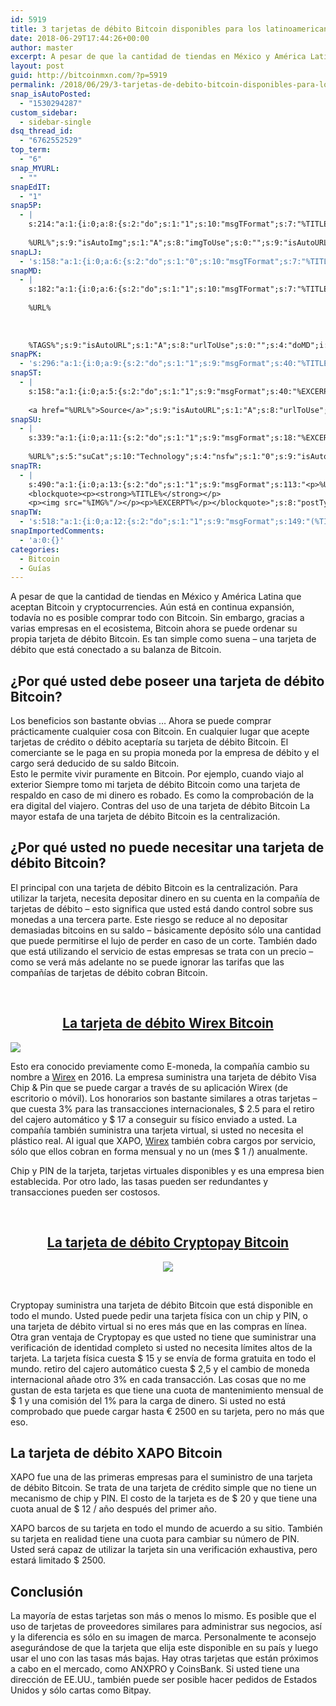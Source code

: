 ```yaml
---
id: 5919
title: 3 tarjetas de débito Bitcoin disponibles para los latinoamericanos
date: 2018-06-29T17:44:26+00:00
author: master
excerpt: A pesar de que la cantidad de tiendas en México y América Latina que aceptan Bitcoin y cryptocurrencies. Aún está en continua expansión, todavía no es posible comprar todo con Bitcoin
layout: post
guid: http://bitcoinmxn.com/?p=5919
permalink: /2018/06/29/3-tarjetas-de-debito-bitcoin-disponibles-para-los-latinoamericanos/
snap_isAutoPosted:
  - "1530294287"
custom_sidebar:
  - sidebar-single
dsq_thread_id:
  - "6762552529"
top_term:
  - "6"
snap_MYURL:
  - ""
snapEdIT:
  - "1"
snap5P:
  - |
    s:214:"a:1:{i:0;a:8:{s:2:"do";s:1:"1";s:10:"msgTFormat";s:7:"%TITLE%";s:9:"msgFormat";s:18:"%EXCERPT%
    
    %URL%";s:9:"isAutoImg";s:1:"A";s:8:"imgToUse";s:0:"";s:9:"isAutoURL";s:1:"A";s:8:"urlToUse";s:0:"";s:4:"do5P";i:0;}}";
snapLJ:
  - 's:158:"a:1:{i:0;a:6:{s:2:"do";s:1:"0";s:10:"msgTFormat";s:7:"%TITLE%";s:9:"msgFormat";s:9:"%EXCERPT%";s:9:"isAutoURL";s:1:"A";s:8:"urlToUse";s:0:"";s:4:"doLJ";i:0;}}";'
snapMD:
  - |
    s:182:"a:1:{i:0;a:6:{s:2:"do";s:1:"1";s:10:"msgTFormat";s:7:"%TITLE%";s:9:"msgFormat";s:32:"%EXCERPT%
    
    %URL%
    
    
    
    %TAGS%";s:9:"isAutoURL";s:1:"A";s:8:"urlToUse";s:0:"";s:4:"doMD";i:0;}}";
snapPK:
  - 's:296:"a:1:{i:0;a:9:{s:2:"do";s:1:"1";s:9:"msgFormat";s:40:"%TITLE% - %URL% #bitcoin #mexico #crypto";s:9:"isAutoURL";s:1:"A";s:8:"urlToUse";s:0:"";s:4:"doPK";i:0;s:8:"isPosted";s:1:"1";s:4:"pgID";i:1380722762;s:7:"postURL";s:30:"https://www.plurk.com/p/mu1oi2";s:5:"pDate";s:19:"2018-06-29 17:44:31";}}";'
snapST:
  - |
    s:158:"a:1:{i:0;a:5:{s:2:"do";s:1:"1";s:9:"msgFormat";s:40:"%EXCERPT%
    
    <a href="%URL%">Source</a>";s:9:"isAutoURL";s:1:"A";s:8:"urlToUse";s:0:"";s:4:"doST";i:0;}}";
snapSU:
  - |
    s:339:"a:1:{i:0;a:11:{s:2:"do";s:1:"1";s:9:"msgFormat";s:18:"%EXCERPT%
    
    %URL%";s:5:"suCat";s:10:"Technology";s:4:"nsfw";s:1:"0";s:9:"isAutoURL";s:1:"A";s:8:"urlToUse";s:0:"";s:4:"doSU";i:0;s:8:"isPosted";s:1:"1";s:4:"pgID";s:6:"1isigF";s:7:"postURL";s:45:"http://www.stumbleupon.com/su/1isigF/comments";s:5:"pDate";s:19:"2018-06-29 17:44:46";}}";
snapTR:
  - |
    s:490:"a:1:{i:0;a:13:{s:2:"do";s:1:"1";s:9:"msgFormat";s:113:"<p>%URL%</p>
    <blockquote><p><strong>%TITLE%</strong></p>
    <p><img src="%IMG%"/></p><p>%EXCERPT%</p></blockquote>";s:8:"postType";s:1:"T";s:10:"msgTFormat";s:7:"%TITLE%";s:9:"isAutoImg";s:1:"A";s:8:"imgToUse";s:0:"";s:9:"isAutoURL";s:1:"A";s:8:"urlToUse";s:0:"";s:4:"doTR";i:0;s:8:"isPosted";s:1:"1";s:4:"pgID";i:175377738533;s:7:"postURL";s:46:"http://bitcoinmxn.tumblr.com/post/175377738533";s:5:"pDate";s:19:"2018-06-29 17:44:47";}}";
snapTW:
  - 's:518:"a:1:{i:0;a:12:{s:2:"do";s:1:"1";s:9:"msgFormat";s:149:"(%TITLE%) - %URL% #bitcoin #criptomonedas #criptomoneda #blockchain #bitcoinMexico #bitcoinpanama #bitcoinvenezuela #ethereum #mexico #cryptocurrency";s:8:"attchImg";s:1:"1";s:9:"isAutoImg";s:1:"A";s:8:"imgToUse";s:0:"";s:9:"isAutoURL";s:1:"A";s:8:"urlToUse";s:0:"";s:4:"doTW";i:0;s:8:"isPosted";s:1:"1";s:4:"pgID";s:19:"1012753770843865088";s:7:"postURL";s:58:"https://twitter.com/mxn_bitcoin/status/1012753770843865088";s:5:"pDate";s:19:"2018-06-29 17:44:49";}}";'
snapImportedComments:
  - 'a:0:{}'
categories:
  - Bitcoin
  - Guías
---
```

A pesar de que la cantidad de tiendas en México y América Latina que aceptan Bitcoin y cryptocurrencies. Aún está en continua expansión, todavía no es posible comprar todo con Bitcoin. Sin embargo, gracias a varias empresas en el ecosistema, Bitcoin ahora se puede ordenar su propia tarjeta de débito Bitcoin. Es tan simple como suena &#8211; una tarjeta de débito que está conectado a su balanza de Bitcoin.

## ¿Por qué usted debe poseer una tarjeta de débito Bitcoin?

Los beneficios son bastante obvias &#8230; Ahora se puede comprar prácticamente cualquier cosa con Bitcoin. En cualquier lugar que acepte tarjetas de crédito o débito aceptaría su tarjeta de débito Bitcoin. El comerciante se le paga en su propia moneda por la empresa de débito y el cargo será deducido de su saldo Bitcoin.  
Esto le permite vivir puramente en Bitcoin. Por ejemplo, cuando viajo al exterior Siempre tomo mi tarjeta de débito Bitcoin como una tarjeta de respaldo en caso de mi dinero es robado. Es como la comprobación de la era digital del viajero. Contras del uso de una tarjeta de débito Bitcoin La mayor estafa de una tarjeta de débito Bitcoin es la centralización.

## ¿Por qué usted no puede necesitar una tarjeta de débito Bitcoin?

El principal con una tarjeta de débito Bitcoin es la centralización. Para utilizar la tarjeta, necesita depositar dinero en su cuenta en la compañía de tarjetas de débito &#8211; esto significa que usted está dando control sobre sus monedas a una tercera parte. Este riesgo se reduce al no depositar demasiadas bitcoins en su saldo &#8211; básicamente depósito sólo una cantidad que puede permitirse el lujo de perder en caso de un corte. También dado que está utilizando el servicio de estas empresas se trata con un precio &#8211; como se verá más adelante no se puede ignorar las tarifas que las compañías de tarjetas de débito cobran Bitcoin.

&nbsp;

<h2 style="text-align: center;">
  <a href="https://links.wirexapp.com/MpmB/4bTIQcutbK?action=affiliate-register&code=lPH56fTSxUiBEatbP2-3_g">La tarjeta de débito Wirex Bitcoin</a>
</h2>

<img class="aligncenter" src="https://i.imgur.com/zbAMcTA.png" /> 

Esto era conocido previamente como E-moneda, la compañía cambio su nombre a [Wirex](https://links.wirexapp.com/MpmB/4bTIQcutbK?action=affiliate-register&code=lPH56fTSxUiBEatbP2-3_g) en 2016. La empresa suministra una tarjeta de débito Visa Chip & Pin que se puede cargar a través de su aplicación Wirex (de escritorio o móvil). Los honorarios son bastante similares a otras tarjetas &#8211; que cuesta 3% para las transacciones internacionales, $ 2.5 para el retiro del cajero automático y $ 17 a conseguir su físico enviado a usted. La compañía también suministra una tarjeta virtual, si usted no necesita el plástico real. Al igual que XAPO, [Wirex](https://links.wirexapp.com/MpmB/4bTIQcutbK?action=affiliate-register&code=lPH56fTSxUiBEatbP2-3_g) también cobra cargos por servicio, sólo que ellos cobran en forma mensual y no un (mes $ 1 /) anualmente.

Chip y PIN de la tarjeta, tarjetas virtuales disponibles y es una empresa bien establecida. Por otro lado, las tasas pueden ser redundantes y transacciones pueden ser costosos.

&nbsp;

<h2 style="text-align: center;">
  <a href="http://cryptopay.me/join/4c4995de">La tarjeta de débito Cryptopay Bitcoin</a>
</h2>

<p style="text-align: center;">
  <img src="https://i.imgur.com/1MftXra.jpg" />
</p>

&nbsp;

Cryptopay suministra una tarjeta de débito Bitcoin que está disponible en todo el mundo. Usted puede pedir una tarjeta física con un chip y PIN, o una tarjeta de débito virtual si no eres más que en las compras en línea. Otra gran ventaja de Cryptopay es que usted no tiene que suministrar una verificación de identidad completo si usted no necesita límites altos de la tarjeta. La tarjeta física cuesta $ 15 y se envía de forma gratuita en todo el mundo. retiro del cajero automático cuesta $ 2,5 y el cambio de moneda internacional añade otro 3% en cada transacción. Las cosas que no me gustan de esta tarjeta es que tiene una cuota de mantenimiento mensual de $ 1 y una comisión del 1% para la carga de dinero. Si usted no está comprobado que puede cargar hasta € 2500 en su tarjeta, pero no más que eso.

## La tarjeta de débito XAPO Bitcoin

XAPO fue una de las primeras empresas para el suministro de una tarjeta de débito Bitcoin. Se trata de una tarjeta de crédito simple que no tiene un mecanismo de chip y PIN. El costo de la tarjeta es de $ 20 y que tiene una cuota anual de $ 12 / año después del primer año.

XAPO barcos de su tarjeta en todo el mundo de acuerdo a su sitio. También su tarjeta en realidad tiene una cuota para cambiar su número de PIN. Usted será capaz de utilizar la tarjeta sin una verificación exhaustiva, pero estará limitado $ 2500.

## Conclusión

La mayoría de estas tarjetas son más o menos lo mismo. Es posible que el uso de tarjetas de proveedores similares para administrar sus negocios, así y la diferencia es sólo en su imagen de marca. Personalmente te aconsejo asegurándose de que la tarjeta que elija este disponible en su país y luego usar el uno con las tasas más bajas. Hay otras tarjetas que están próximos a cabo en el mercado, como ANXPRO y CoinsBank. Si usted tiene una dirección de EE.UU., también puede ser posible hacer pedidos de Estados Unidos y sólo cartas como Bitpay.